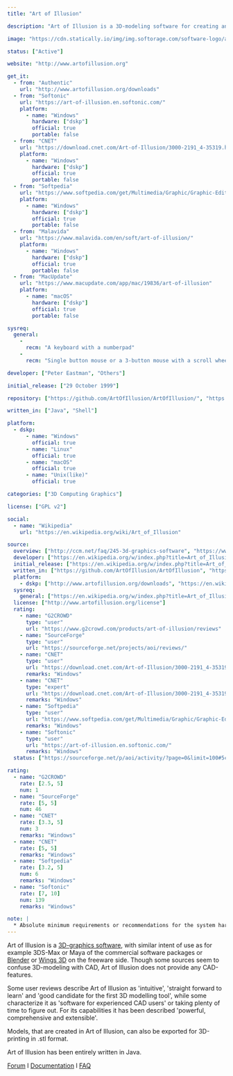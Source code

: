 ```yaml
---
title: "Art of Illusion"

description: "Art of Illusion is a 3D-modeling software for creating and mapping textures and rendering both, still images and animations."

image: "https://cdn.statically.io/img/img.softorage.com/software-logo/art-of-illusion.png?h=64"

status: ["Active"]

website: "http://www.artofillusion.org"

get_it:
  - from: "Authentic"
    url: "http://www.artofillusion.org/downloads"
  - from: "Softonic"
    url: "https://art-of-illusion.en.softonic.com/"
    platform:
      - name: "Windows"
        hardware: ["dskp"]
        official: true
        portable: false
  - from: "CNET"
    url: "https://download.cnet.com/Art-of-Illusion/3000-2191_4-35319.html"
    platform:
      - name: "Windows"
        hardware: ["dskp"]
        official: true
        portable: false
  - from: "Softpedia"
    url: "https://www.softpedia.com/get/Multimedia/Graphic/Graphic-Editors/Art-of-Illusion.shtml"
    platform:
      - name: "Windows"
        hardware: ["dskp"]
        official: true
        portable: false
  - from: "Malavida"
    url: "https://www.malavida.com/en/soft/art-of-illusion/"
    platform:
      - name: "Windows"
        hardware: ["dskp"]
        official: true
        portable: false
  - from: "MacUpdate"
    url: "https://www.macupdate.com/app/mac/19836/art-of-illusion"
    platform:
      - name: "macOS"
        hardware: ["dskp"]
        official: true
        portable: false

sysreq:
  general:
    -
      recm: "A keyboard with a numberpad"
    -
      recm: "Single button mouse or a 3-button mouse with a scroll wheel"

developer: ["Peter Eastman", "Others"]

initial_release: ["29 October 1999"]

repository: ["https://github.com/ArtOfIllusion/ArtOfIllusion/", "https://sourceforge.net/projects/aoi/"]

written_in: ["Java", "Shell"]

platform:
  - dskp:
      - name: "Windows"
        official: true
      - name: "Linux"
        official: true
      - name: "macOS"
        official: true
      - name: "Unix(like)"
        official: true

categories: ["3D Computing Graphics"]

license: ["GPL v2"]

social:
  - name: "Wikipedia"
    url: "https://en.wikipedia.org/wiki/Art_of_Illusion"

source:
  overview: ["http://ccm.net/faq/245-3d-graphics-software", "https://www.3dprinter.net/art-illusion-review", "https://www.sculpteo.com/blog/2017/04/05/top-19-of-the-best-free-cad-software/", "http://reprap.org/wiki/Art_of_illusion", "http://www.artofillusion.org/docs/AoI%20Manual/contents.html", "http://saisa.eu/blogs/Guidance/?p=1244", "http://www.macworld.co.uk/download/audio-video-photo/art-illusion-303-3330331/", "https://sourceforge.net/p/aoi/wiki/Home/"]
  developer: ["https://en.wikipedia.org/w/index.php?title=Art_of_Illusion&oldid=858254872", "https://sourceforge.net/projects/aoi/", "https://github.com/ArtOfIllusion/ArtOfIllusion/graphs/contributors", "https://sourceforge.net/p/aoi/wiki/Home/"]
  initial_release: ["https://en.wikipedia.org/w/index.php?title=Art_of_Illusion&oldid=858254872", "https://sourceforge.net/projects/aoi/files/ArtOfIllusion/", "http://www.artofillusion.org/history"]
  written_in: ["https://github.com/ArtOfIllusion/ArtOfIllusion", "https://en.wikipedia.org/w/index.php?title=Art_of_Illusion&oldid=858254872"]
  platform:
    - dskp: ["http://www.artofillusion.org/downloads", "https://en.wikipedia.org/w/index.php?title=Art_of_Illusion&oldid=858254872"]
  sysreq:
    general: ["https://en.wikipedia.org/w/index.php?title=Art_of_Illusion&oldid=858254872"]
  license: ["http://www.artofillusion.org/license"]
  rating:
    - name: "G2CROWD"
      type: "user"
      url: "https://www.g2crowd.com/products/art-of-illusion/reviews"
    - name: "SourceForge"
      type: "user"
      url: "https://sourceforge.net/projects/aoi/reviews/"
    - name: "CNET"
      type: "user"
      url: "https://download.cnet.com/Art-of-Illusion/3000-2191_4-35319.html"
      remarks: "Windows"
    - name: "CNET"
      type: "expert"
      url: "https://download.cnet.com/Art-of-Illusion/3000-2191_4-35319.html"
      remarks: "Windows"
    - name: "Softpedia"
      type: "user"
      url: "https://www.softpedia.com/get/Multimedia/Graphic/Graphic-Editors/Art-of-Illusion.shtml"
      remarks: "Windows"
    - name: "Softonic"
      type: "user"
      url: "https://art-of-illusion.en.softonic.com/"
      remarks: "Windows"
  status: ["https://sourceforge.net/p/aoi/activity/?page=0&limit=100#5c21dbd6ee24ca4d526b7563"]

rating:
  - name: "G2CROWD"
    rate: [2.5, 5]
    num: 1
  - name: "SourceForge"
    rate: [5, 5]
    num: 46
  - name: "CNET"
    rate: [3.3, 5]
    num: 3
    remarks: "Windows"
  - name: "CNET"
    rate: [5, 5]
    remarks: "Windows"
  - name: "Softpedia"
    rate: [3.2, 5]
    num: 6
    remarks: "Windows"
  - name: "Softonic"
    rate: [7, 10]
    num: 139
    remarks: "Windows"

note: |
  * Absolute minimum requirements or recommendations for the system hardware have not been declared.
---
```

  Art of Illusion is a [3D-graphics software](/categories/3d-computing-graphics), with similar intent of use as for example 3DS-Max or Maya of the commercial software packages or [Blender](/software/blender) or [Wings 3D](/software/wings-3d) on the freeware side. Though some sources seem to confuse 3D-modeling with CAD, Art of Illusion does not provide any CAD-features.
  
  Some user reviews describe Art of Illusion as 'intuitive', 'straight forward to learn' and 'good candidate for the first 3D modelling tool', while some characterize it as 'software for experienced CAD users' or taking plenty of time to figure out. For its capabilities it has been described 'powerful, comprehensive and extensible'.
  
  Models, that are created in Art of Illusion, can also be exported for 3D-printing in .stl format.
  
  Art of Illusion has been entirely written in Java.
  
  [Forum](https://sourceforge.net/p/aoi/discussion/)  I  [Documentation](http://www.artofillusion.org/documentation)  I  [FAQ](http://www.artofillusion.org/faq)
  
